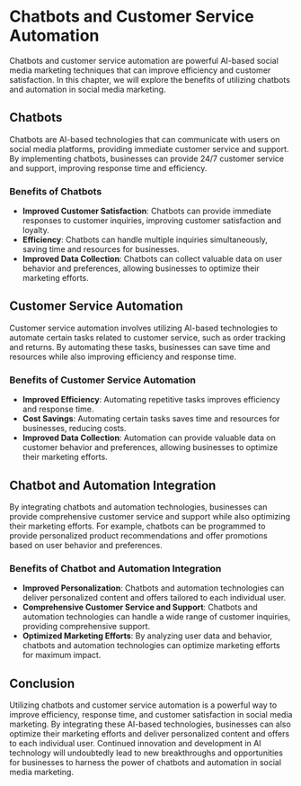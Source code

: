 Chatbots and Customer Service Automation
============================================================================================================

Chatbots and customer service automation are powerful AI-based social media marketing techniques that can improve efficiency and customer satisfaction. In this chapter, we will explore the benefits of utilizing chatbots and automation in social media marketing.

Chatbots
--------

Chatbots are AI-based technologies that can communicate with users on social media platforms, providing immediate customer service and support. By implementing chatbots, businesses can provide 24/7 customer service and support, improving response time and efficiency.

### Benefits of Chatbots

* **Improved Customer Satisfaction**: Chatbots can provide immediate responses to customer inquiries, improving customer satisfaction and loyalty.
* **Efficiency**: Chatbots can handle multiple inquiries simultaneously, saving time and resources for businesses.
* **Improved Data Collection**: Chatbots can collect valuable data on user behavior and preferences, allowing businesses to optimize their marketing efforts.

Customer Service Automation
---------------------------

Customer service automation involves utilizing AI-based technologies to automate certain tasks related to customer service, such as order tracking and returns. By automating these tasks, businesses can save time and resources while also improving efficiency and response time.

### Benefits of Customer Service Automation

* **Improved Efficiency**: Automating repetitive tasks improves efficiency and response time.
* **Cost Savings**: Automating certain tasks saves time and resources for businesses, reducing costs.
* **Improved Data Collection**: Automation can provide valuable data on customer behavior and preferences, allowing businesses to optimize their marketing efforts.

Chatbot and Automation Integration
----------------------------------

By integrating chatbots and automation technologies, businesses can provide comprehensive customer service and support while also optimizing their marketing efforts. For example, chatbots can be programmed to provide personalized product recommendations and offer promotions based on user behavior and preferences.

### Benefits of Chatbot and Automation Integration

* **Improved Personalization**: Chatbots and automation technologies can deliver personalized content and offers tailored to each individual user.
* **Comprehensive Customer Service and Support**: Chatbots and automation technologies can handle a wide range of customer inquiries, providing comprehensive support.
* **Optimized Marketing Efforts**: By analyzing user data and behavior, chatbots and automation technologies can optimize marketing efforts for maximum impact.

Conclusion
----------

Utilizing chatbots and customer service automation is a powerful way to improve efficiency, response time, and customer satisfaction in social media marketing. By integrating these AI-based technologies, businesses can also optimize their marketing efforts and deliver personalized content and offers to each individual user. Continued innovation and development in AI technology will undoubtedly lead to new breakthroughs and opportunities for businesses to harness the power of chatbots and automation in social media marketing.


